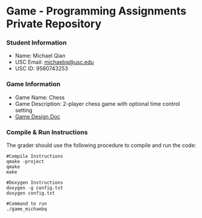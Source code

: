 # Game - Programming Assignments Private Repository
### Student Information
  + Name: Michael Qian
  + USC Email: michaebq@usc.edu
  + USC ID: 9560743253

### Game Information
  + Game Name: Chess
  + Game Description: 2-player chess game with optional time control setting
  + [Game Design Doc](GameDesignDoc.md)


### Compile & Run Instructions
The grader should use the following procedure to compile and run the code:
```shell
#Compile Instructions
qmake -project
qmake
make

#Doxygen Instructions
doxygen -g config.txt
doxygen config.txt

#Command to run
./game_michaebq
```
